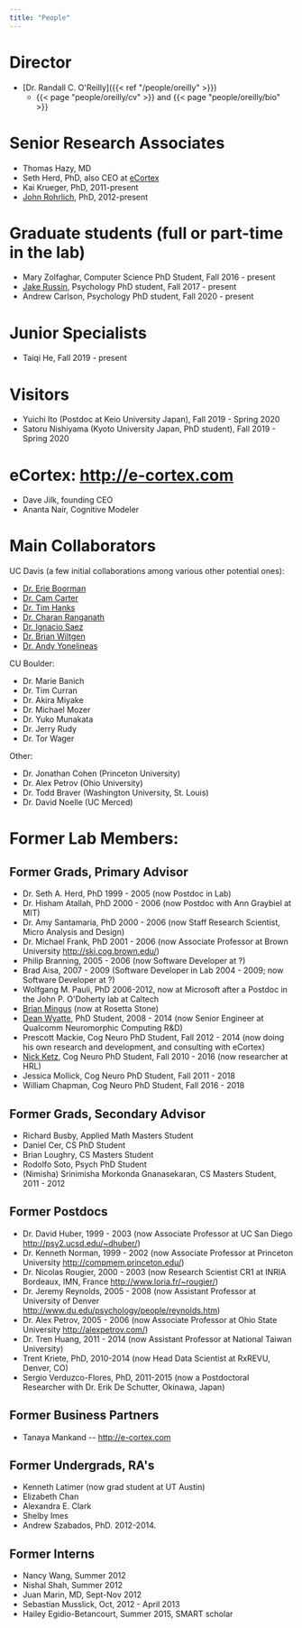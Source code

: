 ```yaml
---
title: "People"
---
```


# Director

* [Dr. Randall C. O'Reilly]({{< ref "/people/oreilly" >}})
    + {{< page "people/oreilly/cv" >}} and {{< page "people/oreilly/bio" >}}

# Senior Research Associates

* Thomas Hazy, MD
* Seth Herd, PhD, also CEO at [eCortex](http://e-cortex.com)
* Kai Krueger, PhD, 2011-present
* [John Rohrlich](https://grey.colorado.edu/CompCogNeuro/index.php/CCNLab/rohrlich), PhD, 2012-present

# Graduate students (full or part-time in the lab)

* Mary Zolfaghar, Computer Science PhD Student, Fall 2016 - present
* [Jake Russin](https://jlrussin.github.io/), Psychology PhD student, Fall 2017 - present
* Andrew Carlson, Psychology PhD student, Fall 2020 - present

# Junior Specialists

* Taiqi He, Fall 2019 - present

# Visitors

* Yuichi Ito (Postdoc at Keio University Japan), Fall 2019 - Spring 2020
* Satoru Nishiyama (Kyoto University Japan, PhD student), Fall 2019 - Spring 2020

# eCortex: http://e-cortex.com

* Dave Jilk, founding CEO
* Ananta Nair, Cognitive Modeler

# Main Collaborators

UC Davis (a few initial collaborations among various other potential ones):

* [Dr. Erie Boorman](http://ldm.ucdavis.edu)
* [Dr. Cam Carter](https://carterlab.ucdavis.edu/front/index.php)
* [Dr. Tim Hanks](https://hankslab.faculty.ucdavis.edu)
* [Dr. Charan Ranganath](http://dml.ucdavis.edu)
* [Dr. Ignacio Saez](https://saez.faculty.ucdavis.edu)
* [Dr. Brian Wiltgen](https://wiltgenlab.sf.ucdavis.edu)
* [Dr. Andy Yonelineas](https://yonelinas.faculty.ucdavis.edu)

CU Boulder:

* Dr. Marie Banich
* Dr. Tim Curran
* Dr. Akira Miyake 
* Dr. Michael Mozer
* Dr. Yuko Munakata 
* Dr. Jerry Rudy
* Dr. Tor Wager

Other:

* Dr. Jonathan Cohen (Princeton University)
* Dr. Alex Petrov (Ohio University)
* Dr. Todd Braver (Washington University, St. Louis)
* Dr. David Noelle (UC Merced)

# Former Lab Members:

## Former Grads, Primary Advisor

* Dr. Seth A. Herd, PhD 1999 - 2005 (now Postdoc in Lab)
* Dr. Hisham Atallah, PhD 2000 - 2006 (now Postdoc with Ann Graybiel at MIT)
* Dr. Amy Santamaria, PhD 2000 - 2006  (now Staff Research Scientist, Micro Analysis and Design)
* Dr. Michael Frank, PhD 2001 - 2006 (now Associate Professor at Brown University http://ski.cog.brown.edu/)
* Philip Branning, 2005 - 2006 (now Software Developer at ?)
* Brad Aisa, 2007 - 2009 (Software Developer in Lab 2004 - 2009; now Software Developer at ?)
* Wolfgang M. Pauli, PhD 2006-2012, now at Microsoft after a Postdoc in the John P. O'Doherty lab at Caltech
* [Brian Mingus](http://grey.colorado.edu/mingus) (now at Rosetta Stone)
* [Dean Wyatte](http://psych.colorado.edu/~wyatte), PhD Student, 2008 - 2014 (now Senior Engineer at Qualcomm Neuromorphic Computing R&D)
* Prescott Mackie, Cog Neuro PhD Student, Fall 2012 - 2014 (now doing his own research and development, and consulting with eCortex)
* [Nick Ketz](http://psych.colorado.edu/~nike3851), Cog Neuro PhD Student, Fall 2010 - 2016 (now researcher at HRL)
* Jessica Mollick, Cog Neuro PhD Student, Fall 2011 - 2018
* William Chapman, Cog Neuro PhD Student, Fall 2016 - 2018

## Former Grads, Secondary Advisor

* Richard Busby, Applied Math Masters Student
* Daniel Cer, CS PhD Student
* Brian Loughry, CS Masters Student
* Rodolfo Soto, Psych PhD Student
* (Nimisha) Srinimisha Morkonda Gnanasekaran, CS Masters Student, 2011 - 2012

## Former Postdocs

* Dr. David Huber, 1999 - 2003 (now Associate Professor at UC San Diego http://psy2.ucsd.edu/~dhuber/)
* Dr. Kenneth Norman, 1999 - 2002 (now Associate Professor at Princeton University http://compmem.princeton.edu/)
* Dr. Nicolas Rougier, 2000 - 2003 (now Research Scientist CR1 at INRIA Bordeaux, IMN, France http://www.loria.fr/~rougier/)
* Dr. Jeremy Reynolds, 2005 - 2008 (now Assistant Professor at University of Denver http://www.du.edu/psychology/people/reynolds.htm)
* Dr. Alex Petrov, 2005 - 2006 (now Associate Professor at Ohio State University http://alexpetrov.com/)
* Dr. Tren Huang, 2011 - 2014 (now Assistant Professor at National Taiwan University)
* Trent Kriete, PhD, 2010-2014 (now Head Data Scientist at RxREVU, Denver, CO)
* Sergio Verduzco-Flores, PhD, 2011-2015 (now a Postdoctoral Researcher with Dr. Erik De Schutter, Okinawa, Japan)

## Former Business Partners

* Tanaya Mankand -- http://e-cortex.com

## Former Undergrads, RA's

* Kenneth Latimer (now grad student at UT Austin)
* Elizabeth Chan
* Alexandra E. Clark
* Shelby Imes
* Andrew Szabados, PhD. 2012-2014.

## Former Interns

* Nancy Wang, Summer 2012
* Nishal Shah, Summer 2012
* Juan Marin, MD, Sept-Nov 2012
* Sebastian Musslick, Oct, 2012 - April 2013
* Hailey Egidio-Betancourt, Summer 2015, SMART scholar



